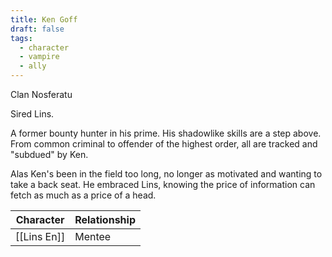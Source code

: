 ```yaml
---
title: Ken Goff
draft: false
tags:
  - character
  - vampire
  - ally
---
```

Clan Nosferatu

Sired Lins.

A former bounty hunter in his prime. His shadowlike skills are a step above. From common criminal to offender of the highest order, all are tracked and "subdued" by Ken. 

Alas Ken's been in the field too long, no longer as motivated and wanting to take a back seat. He embraced Lins, knowing the price of information can fetch as much as a price of a head.

| Character   | Relationship |
| ----------- | ------------ |
| [[Lins En]] | Mentee       |

